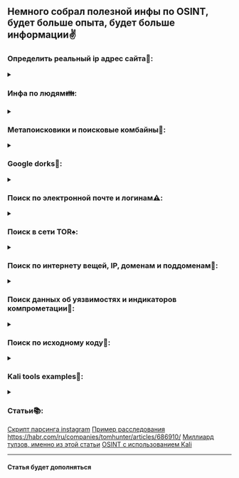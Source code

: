 ## Немного собрал полезной инфы по OSINT, будет больше опыта, будет больше информации:v:
### Определить реальный ip адрес сайта:bookmark_tabs::
<details><summary></summary>

* dnsdumpster.com 
* search.censys.io
* sso.telnet404.com
* pentest-tools.com
* shodan.io
* https://www.recordedfuture.com/ Он позволяет аккумулировать информацию из более чем 150 000 различных СМИ с возможностью хранения архива до 5 лет с возможностью последующего анализа и извлечения знаний о возможных последствиях произошедшего и будущих событиях.
* hybrid-analysis.com
* virustotal.com - MOST useles
Данные по автономным системам:
    * cbgp.he.net
    * www.ididb.ru
</details>

### Инфа по людям:family::
<details><summary></summary>

* kontragenta.net
* avtogram.org/ru/
* creepy - Kali
* fbStalker и geoStalker
* theHarvester
* Amass
* iknowwhatyoudownload.com
*    Проверку действительности паспорта гражданина РФ, лицензии или разрешения на работу можно провести на сайте МВД России (http://мвд.рф/сервисы-гувм).

*   Действительность ИНН - на сайте ФНС России (https://service.nalog.ru/inn.do).

*   Водительского удостоверения - на сайте ГИБДД МВД России (https://гибдд.рф/check/driver#+).

*   Наконец, дипломы об образовании (высшем, дополнительном и т.п.) можно удостоверить на сайтах Федеральной службы по надзору в сфере образования и науки (ОбрНадзор) (https://open-dpo.obrnadzor.gov.ru/) или (https://obrnadzor.gov.ru/gosudarstvennye-uslugi-i-funkczii/7701537808-gosfunction/formirovanie-i-vedenie-federalnogo-reestra-svedenij-o-dokumentah-ob-obrazovanii-i-ili-o-kvalifikaczii-dokumentah-ob-obuchenii/).

*    База международного розыска Интерпола доступна по ссылке (https://www.interpol.int/notice/search/wanted).

* База федерального розыска МВД России находится по адресу (https://mvd.ru/wanted).

*    Ведомственный розыск в РФ представлен банками данных разыскиваемых лиц ФСИН (http://fsin.su/criminal/), ФССП (https://fssp.gov.ru/iss/ip_search) и (https://fssp.gov.ru/iss/suspect_info) и Росфинмониторинга (http://fedsfm.ru/documents/terrorists-catalog-portal-act)

 *   Для поиска социальных аккаунтов по имени и дате рождения нам пригодятся сервисы: Поиск Mail.ru Соцсети (https://go.mail.ru/search_social) и Social Sercher (https://www.social-searcher.com/).

*    А для поиска по фотографии в паспорте можно воспользоваться Search4Faces (https://search4faces.com/).

*    Задолженности по налогам и сборам перед ФНС России доступны на сайте (https://peney.net/).

*    ФССП России ведет реестр исполнительных производств (https://fssp.gov.ru/iss/ip/), которые возникают по факту непогашения задолженностей.

*    Наконец, в результате личного «дефолта» гражданин может получить статус банкрота.

*    Реестр банкротств доступен через Федресурс по ссылке (https://bankrot.fedresurs.ru/). С момента признания банкротом и до завершения процедуры банкроту могут запретить выезд за пределы РФ, распоряжаться пластиковыми картами, счетами, продавать или приобретать имущество. После процедуры банкротства запрещается три года занимать должность директора любой организации.
*    Также проверяемое физлицо может иметь статус самозанятого (плательщика НДП), что проверяется на сайте ФНС России по ссылке (https://npd.nalog.ru/check-status/).

*    Если потребуется визуализировать бизнес-связи проверяемого, то зайдите на уже упомянутые ранее сервисы Интегрум (https://contragent.integrum.ru/ul/Navigator.aspx) или List-org (https://www.list-org.com/).

</details>

### Метапоисковики и поисковые комбайны:mag_right::
<details><summary></summary>
    
* Онлайн-сервисы
    *    Hopain Tools, Inteltechniques, IntelligenceX, Aware OSINT Tools — представляют собой стартовые страницы для десятков поисковых систем общего и специального назначения. Все они явно ориентированы на OSINT.

    *    Fagan Finder — панель с десятками поисковиков по библиотекам, архивам и базам данных.

    *    Dogpile, iZito, zapmeta — метапоисковики, которые агрегируют результаты из Google, Yandex, Bing и других популярных поисковых систем и выводят на одну страницу.

    *    Metaosint — поисковик по поисковым системам. Предоставляет удобный интерфейс для поиска других инструментов.

    *    Synapsint — метапоисковик с возможностью поиска по IP, SSL, ASN, CVE, email и телефонным номерам.

    *    ThatsThem — комбинированный поисковик по именам, адресам, телефонам, адресам электронной почты и IP.

    *    Carrot2 — поисковик со встроенным алгоритмом кластеризации текста. Автоматически объединяет в группы тематически связанные источники.

    *    Isearchfrom — имитирует поисковые запросы к Google из различных стран. Помогает понять, как региональные ограничения влияют на поисковую выдачу.

    *    Answerthepublic — англоязычный поисковик, который выдает распространенные поисковые запросы по заданному словосочетанию.

* Утилиты
    *    C — поиск из командной строки в 106 источниках.

    *    SpiderFoot — инструмент для автоматизации поисковых запросов и экспорта результатов в CSV, JSON, GEXF. Заточен под задачи red team. Снабжен встроенным веб-интерфейсом.

    *    Query-Server — инструмент для отправки поисковых запросов в Google, Yahoo, Bing, Ask, DuckDuckGo, Baidu, Exalead, Quora, Parsijoo, Dailymotion, Mojeek и Youtube и записи результатов в CSV, JSON или XML.

    *    Recon-ng — фреймворк для разведки по открытым источникам. Позволяет искать практически все от логинов, номеров телефонов и адресов, до файлов с бухгалтерской отчетностью, попавших в открытый доступ. Внешне напоминает Metasploit Framework.

    *    Querytool — инструмент OSINT, основанный google-таблицах. Предназначен для сложного поиска людей, адресов электронной почты, файлов и многого другого.

    *    Maltego Community Edition — это бесплатная версия OSINT-инструмента для сбора информации из Whois, поисковых систем, социальных сетей и выявления корреляций между людьми, адресами электронной почты, логинами, компаниями, веб-сайтами, доменами и т. д.

    *    sn0int — фреймворк для сбора и полуавтоматической обработки информации о поддоменах, IP-адресах, скомпрометированных учетных записях, телефонных номерах и профилях в социальных сетях.

    *    theHarvester — консольная утилита для сбора информации для реддтиминга. Позволяет выполнять активную и пассивную разведку при помощи различных поисковых систем. Собирает имена, адреса электронной почты, IP-адреса, поддомены и URL-адреса.

    *    ReconSpider — краулер для поиска IP-адресов, электронных писем, веб-сайтов, организаций и поиска информации из разных источников.

    *    Mr.Holmes — инструмент сбора информации о доменах, именах и телефонных номерах пользователя с помощью общедоступных источников и Google Dorks.

    *    Datasploit — инструмент OSINT, который можно найти в Kali или BlackArch Linux. Предназначен для сбора данных по определенному домену, электронной почте, имени пользователя или номеру телефона и сохранения отчетов в текстовых файлах, HTML и JSON.

    *    YaCy — децентрализованная поисковая система с открытым исходным кодом. Позволяет развернуть собственный поисковик.
</details>

### Google dorks:gem::
<details><summary></summary>

* Онлайн-сервисы:
    *    Google Hacking Database — пополняемый каталог дорков со встроенным поиском.

    *    Dorksearch — поисковая система со встроенным конструктором дорков.

    *    Bug Bounty Helper — еще один онлайн-конструктор google dorks для поиска «деликатных» страниц
* Утилиты:
    *    pagodo — автоматизирует поиск потенциально уязвимых веб-страниц при помощи дорков из вышеупомянутой Google Hacking Database.

    *    Grawler — PHP-утилита с веб-интерфейсом для автоматизации использования Google Dorks, очистки и сохранения результатов поисковой выдачи.

    *    DorkScout — еще один инструмент для автоматизации поиска с использованием дорков. Написан на Golang.

    *    oxDork — утилита для поиска уязвимостей и неправильных конфигураций веб-серверов.

    *    ATSCAN SCANNER — предназначен для поиска с использованием дорков и массового сканирования веб-ресурсов на уязвимости.

    *    Fast Google Dorks Scan — автоматизированный инструмент для сбора информации о конкретном веб-сайте при помощи дорков.

    *    SiteDorks — готовый набор поисковых запросов для Google, Bing, Ecosia, DuckDuckGo, Yandex, Yahoo и так далее. Включает 527 веб-сайтов.

</details>

### Поиск по электронной почте и логинам:warning::
<details><summary></summary>

* Онлайн-сервисы
    *    Snusbase — индексирует информацию из утечек и дает доступ к поиску по скомпрометированным адресам электронной почты, логинам, именам, IP-адресам, телефонам и хешам паролей.

    *    have i been pwned? — поисковик по утечкам данных. Позволяет проверить, в каких инцидентах участвовал конкретный адрес электронной почты.

    *    Hunter и Skymem — поиск корпоративных email-адресов по URL.

    *    whatsmyname — поиск учетных записей в различных сервисах по логину. В основе сервиса лежит общедоступный JSON.

    *    User Searcher — бесплатный инструмент, который поможет найти пользователя по логину на более чем 2 тыс. веб-сайтов.

    *    CheckUserNames, Instant Username Search, Namecheckr, peekyou, usersearch — онлайн-сервисы для поиска аккаунтов пользователя по логину.
* Утилиты
    *    Infoga — инструмент, для сбора информации об учетных записях по электронной почте из общедоступных источников (поисковые системы, серверы ключей PGP, Shodan) и проверяющий, не произошла ли утечка электронной почты, с помощью API haveibeenpwned.com.

    *    Holehe OSINT — проверяет, привязана ли электронная почта к учетным записям на таких сайтах, как twitter, instagram, imgur. Поддерживает более 100 порталов. Использует функцию восстановления пароля.

    *    Mailcat — ищет адреса электронной почты по нику у 22 почтовых провайдеров.

    *    WhatBreach — инструмент OSINT, упрощающий задачу обнаружения утечек, в которых участвовал конкретный адрес электронной почты. Умеет загружать общедоступные базы данных.

    *    h8mail и pwnedOrNot — инструменты для поиска паролей от скомпрометированных адресов электронной почты в общедоступных базах данных.

    *    Sherlock — инструмент для поиска аккаунтов в социальных сетях по логину пользователя.

    *    Snoop Project — инструмент для поиска по логинам. По уверениям разработчика охватывает более двух с половиной тысяч сайтов.

    *    Maigret — собирает досье на человека логину, проверяя аккаунты на двух с половиной тысячах сайтов и собирая всю доступную информацию с веб-страниц. Ключи API не требуются. Форк Sherlock.

    *    Social Analyzer — API, интерфейс командной строки и веб-приложение для анализа и поиска профилей человека на более чем 1 тыс. сайтов.

    *    NExfil — python-утилита для поиска профилей по имени пользователя на 350 веб-сайтах.

    *    SPY — еще один быстрый поисковик по именам аккаунтов, работает с 210 сайтами.

    *    Blackbird — инструмент для поиска аккаунтов по логину в социальных сетях.

    *    Marple — упрощает поиск по логину через общедоступные поисковые системы от Google до Torch и Qwant.

    *    GHunt — модульный инструмент для сбора данных о google-аккаунтах.

    *    UserFinder — инструмент для поиска профилей по имени пользователя.
</details>

### Поиск в сети TOR:spades::
<details><summary></summary>

* Онлайн-сервисы
    *    IACA darkweb tools — стартовая страница для двух десятков поисковых систем, работающих с TOR и доступных из обычного веба.

    *    Ahmia.fi — еще один поисковик по сети TOR. Выделяется открытым исходным кодом.

    *    SearchDemon, Phobos, Tor66, ExcavaTOR, Raklet, SeИtoЯ, Torch, OnionLand Search — поисковые системы, работающие внутри сети TOR.

    *    Exonera Tor — база данных IP-адресов, которые были частью сети Tor. Поисковик отвечает на вопрос, работал ли ретранслятор Tor на этом IP-адресе в выбранную дату.

    *    Relay Search — веб-приложение для обнаружения ретрансляторов и мостов Tor, предоставляющее информацию о том, как они настроены. Имеет открытый исходный код.

* Утилиты
    *    TorBot — удобный Onion краулер. Собирает адреса и названия страниц с кратким описанием, получает адреса электронной почты с сайтов, проверяет, активны ли ссылки, и сохраняет отчеты в JSON. Может быть запущен в Docker.

    *    VililantOnion — Onion краулер с поддержкой поиска по ключевым словам.

    *    Katana-ds — Python-инструмент для автоматизации поиска с использованием Google Dorks и с поддержкой TOR.

    *    OnionSearch — скрипт Python3 для автоматизации поиска в зоне .onion через общедоступные сервисы.

    *    Devils Eye — это инструмент OSINT для поиска в Darkweb. Не требует установки TOR. Также может искать в сети i2p.
</details>

### Поиск по интернету вещей, IP, доменам и поддоменам:kimono::
<details><summary></summary>
    
* Онлайн-сервисы
    *    Shodan — знаменитая поисковая система для сбора информации об устройствах, подключенных к интернету.

    *    Censys Search, GreyNoise, ZoomEye, Netlas, CriminalIp — аналогичные Shodan поисковые системы, ориентированные на IoT.

    *    Buckets by Grayhatwarfar — база данных с общедоступным поиском по открытым AWS Buckets, Azure Blobs, Digital Ocean Spaces.

    *    Public buckets — поиск общедоступных бакетам AWS S3 & Azure Blob.

    *    macaddress.io, MAC Vendor Lookup, maclookup.app — определяют производителя устройства по MAC-адресу, OUI или IAB.

    *    CIRT, Default Password Lookup, Router Password, Open Sez Me — поиск по базам данных паролей, установленных по умолчанию на различных устройствах.

    *    sitereport.netcraft — выдает комплексную сводку по регистрационным данным и технологиям, используемым на веб-сайте.

    *    IPVoid — набор инструментов для исследования IP-адресов: проверка по черным спискам, Whois, поиск по DNS, пинг.

    *    who.is, DomainDossier, whois.domaintools — поиск по регистрационным данным и Whois.

    *    DNSDumpster — инструмент для исследования доменов, который может обнаруживать хосты, связанные с доменом.

    *    ip-neighbors — определяет местоположение сервера, и имена хостов, которые делят с ним IP-адрес.

    *    ShowMyIP — массовый поиск IP-адресов, позволяет проверять до 100 IP-адресов одновременно. Выдачу можно загрузить сохранить в .csv-файл.

    *    MX Toolbox — еще один многофункциональный инструмент, позволяющий искать по доменному имени, IP-адресу или имени хоста.

    *    DNSViz — это набор инструментов для анализа и визуализации системы доменных имен. Имеет открытый исходный код.

    *    infosniper, ip2geolocation, ip2location, ipfingerprints, whoismind — поисковики, которые позволяют найти приблизительное географическое местоположение IP-адреса, а также другую полезную информацию, включая интернет-провайдера, часовой пояс, код города и т. д.

    *    webmeup, openlinkprofiler, Meet Link Explorer — поиск по обратным ссылкам.

    *    RapidDNS — инструмент для DNS-запросов, который упрощает поиск поддоменов или сайтов с одним и тем же IP-адресом.

    *    CTSearch, crt — поиск по SSL/TLS сертификатам, выпущенным для конкретного домена.

* Утилиты
    *    IVRE — фреймворк для сетевой разведки. Альтернатива Shodan, ZoomEye, Censys и GreyNoise.

    *    OWASP Amass — сетевой сканер с функцией поиска информации в открытых источниках. Агрегирует информацию из десятков различных поисковых систем и баз данных.

    *    Infoooze — инструмент OSINT на базе NodeJs. Объединяет в себе сканер портов и поддоменов, поиск DNS-поиск URL-сканер, поиск в Whois и еще ряд инструментов.

    *    Automater — утилита для поиска URL, IP-адресов и хешей MD5, предназначенная для упрощения работы ИБ-аналитиков. Установлена в Kali Linux по умолчанию.

    *    Raccoon — инструмент, созданный для разведки и сбора информации с упором на простоту. Использует Nmap для сканирования портов и ряд пассивных методов поиска данных, чтобы собрать всестороннюю информацию о цели.

    *    Mitaka — предназначена для поиска IP-адресов, MD5, ASN и биткойн-адресов.

    *    Photon — сканер для работы с информаций из открытых источников. Предназначен для сканирования конкретных веб-сайтов в поисках (pdf, png, xml и т. д.), ключей, поддоменов и многого другого. Экспортирует полученные данные в JSON.

    *    AttackSurfaceMapper — сканер с функциями поиска по открытым источникам. Ищет поддомены и связанные с ними IP-адреса.

    *    HostHunter — использует методы разведки по открытым источникам для сопоставления   IP-адресов с именами хостов. Выгружает результаты поиска в CSV или TXT-файлы.

    *    Subfinder — модульный инструмент для обнаружения поддоменов при помощи методов пассивной разведки. Предназначен для багхантеров и пентестеров.

    *    Sublist3r — предназначен для поиска поддоменов с использованием OSINT.

    *    WASP Amass — выполняет сетевое картирование при помощи информации из открытых источников.

    *    Anubis — еще одна утилита для обнаружения поддоменов и сбора информации о них из открытых источников.

    *    DOME — скрипт python, выполняющий активное и/или пассивное сканирование для получения поддоменов и поиска открытых портов.

    *    Belati — инструмент для сбора общедоступных данных и документов с веб-сайтов Вдохновлен Foca и Datasploit.
</details>

### Поиск данных об уязвимостях и индикаторов компрометации:pushpin::
<details><summary></summary>

* Онлайн-сервисы
    * MITRE CVE — поисковик, база данных и общепринятый классификатор уязвимостей.

    * NIST NVD — поиск по официальной американской правительственной базе данных об уязвимостях.

    * GitHub Advisory Database — база данных уязвимостей, включающая CVE и рекомендации по безопасности.

    * CVEDetails, osv.dev, VulDB, maltiverse — еще ряд источников данных об уязвимостях и индикаторах компрометации.

    * opencve.io — поисковик CVE со встроенными оповещениями о новых угрозах.

    * security.snyk.io и Mend Vulnerability Database, Vulncode-DB — базы данных уязвимостей с открытым исходным кодом.

    * Cloudvulndb — проект, который аккумулирует уязвимости и проблемы безопасности поставщиков облачных услуг.

    * Vulnerability Database — система для поиска информации об актуальных угрозах.

    * Rapid7 - DB — база данных, которая содержит детали более чем 180 тыс. уязвимостей и 4 тыс. эксплойтов. Все эксплойты включены в Metasploit.

    * Exploit DB — CVE-совместимый архив общедоступных эксплойтов и уязвимого программного обеспечения.

    * sploitus — поисковик по эксплойтам и хакерским инструментам.
</details>

### Поиск по исходному коду:page_facing_up::
<details><summary></summary>

* Онлайн-сервисы
    *    Searchcode — поиск реальных примеров функций, API и библиотек на 243 языках в GitHub, GitLab, Bitbucket, GoogleCode и других хранилищах исходного кода.

    *    Sourcegraph — быстрый и функциональный поисковик по open-source репозиториям. Имеет selfhosted-версию.

    *    HotExamples — поиск примеров кода open-source проект. Позволяет увидеть на одной странице примеры использования того или иного класса или метода из нескольких проектов.

    *    Libraries.io — поиск по 4 690 628 пакетам в 32 пакетных менеджерах.

    *    RepoSearch — поиск исходного кода в репозиториях SVN и GitHub.

    *    grep.app — поиск по содержимому Git. Полезен для поиска строк, связанных с уязвимостями индикаторами компрометации и вредоносными программами.

    *    Search from Cyber_detective — поиск в 20 репозиториях с открытым исходным кодом при помощи дорков.

    *    PublicWWW — позволяет найти любой буквенно-цифровой фрагмент, в том числе куски HTML, JavaScript, CSS-кода в коде веб-страниц.

    *    NerdyData — поиск веб-сайтов, использующих определенные технологии.

* Утилиты
    *    Gitrob — инструмент, помогающий находить потенциально конфиденциальные файлы, помещенные в общедоступные репозитории на Github. Клонирует репозиторий, перебирает историю коммитов, помечает подозрительные файлы и выводит результаты в веб-интерфейс.

    *    Github Dorks — утилита для поиска с использованием дорков через GitHub Search API. Написан на Python.

    *    gitGraber — инструмент для мониторинга GitHub и оперативного поиска конфиденциальных данных, например, кредов от Google, Amazon (AWS), Paypal, Github, Mailgun, Facebook, Twitter, Heroku, Stripe, Twilio.

    *    github-search — коллекция консольных инструментов для исследования Github.

    *    TheScrapper — предназначен для поиска адресов электронной почты и учетных записей социальных сетей в исходном коде веб-сайта.
</details>

### Kali tools examples:hammer::
<details><summary></summary>

* WHOIS - простой и в тоже время очень мощный инструмент, позволяющий по доменному имени либо публичному IP адресу получить подробную информацию как о владении доменами, так и о владельцах. Запись whois содержит всю контактную информацию, связанную с человеком, компанией или другим лицом, зарегистрировавшим доменное имя.

* TheHarvester - представляющий из себя мощный фреймворк для сбора e-mail адресов, имён субдоменов, виртуальных хостов, открытых портов/банеров и имён сотрудников компании из различных открытых источников.

* SpiderFoot - инструмент с открытым исходным кодом для автоматизированной разведки. Его цель — автоматизировать процесс сбора информации о заданной цели.

        whois blahblah.ru

        theHarvester –d blahblah.su –b dnsdumpster

        theHarvester –d blahblah.su –b rapiddns

        theHarvester –d blahblah.su –b urlscan

* TheHarvester вытаскивает нам все связанные с данным доменом ресурсы компании: почтовый сервер, iBank клиент, и гейт vmware horizon, а так же публичные IP адреса. 

        spiderfoot -l 127.0.0.1:8080 - запуск веб-сервера spiderfoot
        Работа с recon-ng:
            recon-ng
                marketplace refresh
                marketplace install all
                workspaces create blahblah - создание рабочей области
                db insert blahblah.su - база доменов 
                modules search domain -  список доступных модулей для работы с доменами командой
                modules load recon/domains-hosts/brute_hosts - загрузка модуля
                run - его эксплуатация
</details>

### Статьи:books::
[Скрипт парсинга instagram](https://habr.com/ru/companies/xakep/articles/254129/)
[Пример расследования](https://habr.com/ru/articles/436740/)
https://habr.com/ru/companies/tomhunter/articles/686910/
[Миллиард тулзов, именно из этой статьи](https://habr.com/ru/companies/bastion/articles/688972/)
[OSINT с использованием Kali](https://habr.com/ru/articles/720458/)
___
#### Статья будет дополняться 